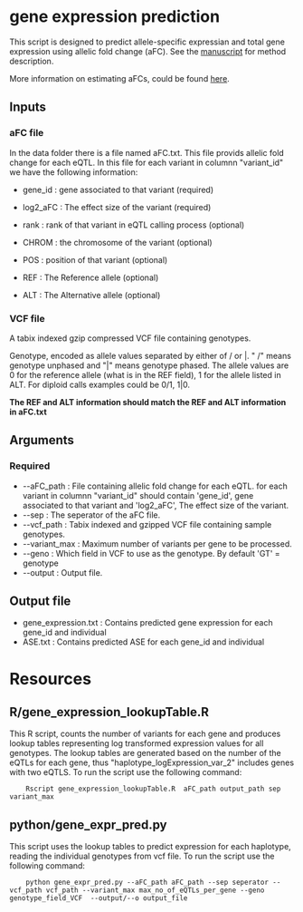 # gene expression prediction
This script is designed to predict allele-specific expressian and total gene expression using allelic fold change (aFC). See the [manuscript](https://genome.cshlp.org/content/27/11/1872.short) for method description.

More information on estimating aFCs, could be found [here](https://github.com/wickdChromosome/aFC-n). 

## Inputs

### aFC file
In the data folder there is a file named aFC.txt. This file provids allelic fold change for each eQTL. In this file for each variant in columnn "variant_id" we have the following information:

- gene_id : gene associated to that variant (required)

- log2_aFC : The effect size of the variant (required)

- rank : rank of that variant in eQTL calling process (optional)

- CHROM : the chromosome of the variant (optional)

- POS : position of that variant (optional)

- REF : The Reference allele (optional)

- ALT : The Alternative allele (optional)

### VCF file

A tabix indexed gzip compressed VCF file containing genotypes.

Genotype, encoded as allele values separated by either of / or |. " /" means genotype unphased and "|" means genotype phased. The allele values are 0 for the reference allele (what is in the REF  field), 1 for the allele listed in ALT. For diploid calls examples could be 0/1, 1|0.

**The REF and ALT information should match the REF and ALT information in aFC.txt**

## Arguments

### Required

- --aFC_path : File containing allelic fold change for each eQTL. for each variant in columnn "variant_id" should contain 'gene_id', gene associated to that variant and 'log2_aFC', The effect size of the variant. 
- --sep : The seperator of the aFC file.
- --vcf_path : Tabix indexed and gzipped VCF file containing sample genotypes.
- --variant_max : Maximum number of variants per gene to be processed.
- --geno : Which field in VCF to use as the genotype. By default 'GT' = genotype
- --output : Output file.

## Output file

- gene_expression.txt : Contains predicted gene expression for each gene_id and individual
- ASE.txt : Contains predicted ASE for each gene_id and individual

# Resources

## R/gene_expression_lookupTable.R

This R script, counts the number of variants for each gene and produces lookup tables representing log transformed expression values for all genotypes. The lookup tables are generated based on the number of the eQTLs for each gene, thus "haplotype_logExpression_var_2" includes genes with two eQTLS. To run the script use the following command:

```Shell
    Rscript gene_expression_lookupTable.R  aFC_path output_path sep variant_max
```    
## python/gene_expr_pred.py
This script uses the lookup tables to predict expression for each haplotype, reading the individual genotypes from vcf file. To run the script use the following command:

```Shell
    python gene_expr_pred.py --aFC_path aFC_path --sep seperator --vcf_path vcf_path --variant_max max_no_of_eQTLs_per_gene --geno genotype_field_VCF  --output/--o output_file
``` 






